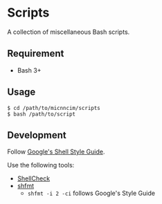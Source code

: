 # Scripts

A collection of miscellaneous Bash scripts.

## Requirement

- Bash 3+

## Usage

```console
$ cd /path/to/micnncim/scripts
$ bash /path/to/script
```

## Development

Follow [Google's Shell Style Guide](https://google.github.io/styleguide/shellguide.html).

Use the following tools:

- [ShellCheck](https://github.com/koalaman/shellcheck)
- [shfmt](https://github.com/mvdan/sh)
  - `shfmt -i 2 -ci` follows Google's Style Guide
